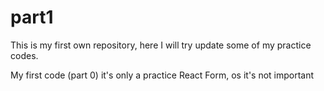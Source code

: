 # part1
This is my first own repository, here I will try update some of my practice codes. 

My first code (part 0) it's only a practice React Form, os it's not important

